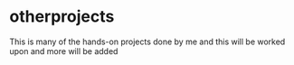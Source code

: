 # otherprojects
This is many of the hands-on projects done by me and this will be worked upon and more will be added
